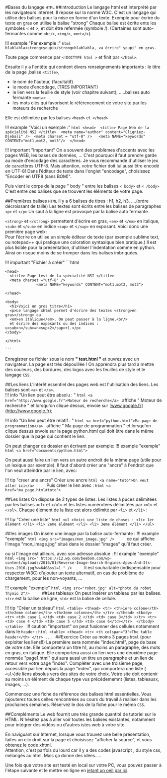 #Bases du langage `HTML`
##Introduction
Le langage html est interprété par les navigateurs internet. Il repose sur la norme W3C. 
C'est un langage qui utilise des balises pour la mise en forme d'un texte. 
Exemple pour écrire du texte en gras on utilise la balise "strong" 
Chaque balise est écrite ente les symboles < et >, et doit être refermée (symbole /). 
(Certaines sont auto-fermantes comme `<br/>`, `<img/>`, `<meta/>`).  

!!! example "Par exemple :"
    ```html
    blablabla<strong>youpi</strong>blablabla, va écrire" youpi" en gras.
    ```

Toute page commence par `<!DOCTYPE html >` et finit par `</html>`.

Ensuite il y a l'entête qui contient divers renseignements importants : le titre de la page ,balise `<title>`,

- le nom de l'auteur, (facultatif)
- le mode d'encodage, (TRES IMPORTANT)
- le lien vers la feuille de style (voir chapitre suivant), …..balises auto fermante `<meta>`
- les mots clés qui favorisent le référencement de votre site par les moteurs de recherche

Elle est délimitée par les balises `<head>` et` </head>` 

!!! example "Voici un exemple :"
    ```html
    <head> 
        <title> Page Web de la spécialité NSI </title> 
        <meta name="author" content="Cligniez-Djebali" /> 
        <meta charset = "utf-8" />  
        <meta NAME="keywords" CONTENT="mot1,mot2, mot3"/> 
    </head>
    ```



!!! important "Important"
    On a souvent des problèmes d'accents avec les pages WEB, les bases de données, … C'est pourquoi il faut prendre garde au mode d'encodage des caractères. Je vous recommande d'utiliser le jeu de caractères UTF-8. Mais attention, votre fichier doit lui aussi être encodé en UTF-8! Dans l’éditeur de texte dans l'onglet "encodage", choisissez "Encoder en UTF8 (sans BOM)".

Puis vient le corps de la page " body " entre les balises `< body>` et `< /body>` C'est entre ces balises que se trouvent les éléments de votre page. 

##Premières balises `HTML`
Il y a 6 balises de titres : h1, h2, h3, ….(ordre décroissant de taille) Les textes sont écrits entre les balises de paragraphes `<p>` et `</p>` Un saut à la ligne est provoqué par la balise auto fermante`.  `

`<strong>` et `</strong>` permettent d'écrire en gras, `<em>` et `</em>` en italique, `<sub>` et `</sub>` en indice `<sup>` et <`/sup>` en exposant.
Voici donc une première page web :  
Pour l’écrire on utilise un simple éditeur de texte (par exemple sublime text, ou notepad++ qui pratique une coloration syntaxique bien pratique.)
Il est plus lisible pour la présentation, d'utiliser l'indentation comme en python. Ainsi on risque moins de se tromper dans les balises imbriquées.  

!!! important "Fichier à créér"
    ```html
    <!DOCTYPE html > 

    <head> 
      <title> Page test de la spécialité NSI </title> 
      <meta charset ="utf-8" /> 
                  <meta NAME="keywords" CONTENT="mot1,mot2, mot3"> 

    </head> 

    <body> 
      <h1>Voici un gros titre</h1> 
      <p>Le langage xhtml permet d'écrire des textes <strong>en gras</strong> ou  
      <em>en italique</em>. On peut passer à la ligne,<br/> 
      et écrire des exposants ou des indices : u<sub>n</sub>=n<sup>2</sup>+1.</p> 
    </body> 

    </html>
    
    ```

Enregistrer ce fichier sous le nom **" test.html "** et ouvrez avec un navigateur. 
La page est très dépouillée ! On apprendra plus tard à mettre des couleurs, des bordures, des logos avec les feuilles de style et le langage 
`CSS`.



##Les liens
L’intérêt essentiel des pages web est l'utilisation des liens. Les balises sont `<a>` et `</a>`.  
!!! info "Un lien peut être absolu : "
    ```html
    <a href="http://www.google.fr">Moteur de recherche</a>
    ```
    affiche " Moteur de recherche " et lorsqu'on clique dessus, envoie sur [www.google.fr](http://www.google.fr); 

!!! info "Un lien peut être relatif : "
    ```html
    <a href="python.html">Ma page de programmation</a>
    ```
    affiche " Ma page de programmation " et lorsqu'on clique dessus envoie sur la page python.html qui doit être dans le même dossier que la page qui contient le lien.     

On peut changer de dossier en écrivant par exemple: 
!!! example "exemple"
    ```html
    <a href="documents/python.html"> 
    ```

On peut aussi faire un lien vers un autre endroit de la même page (utile pour un lexique par exemple). Il faut d'abord créer une "ancre" à l'endroit que l'on veut atteindre par le lien, avec: 

!!! tip "creer une ancre"
    Créer une ancre
    ```html
    <a name="toto">On veut aller ici</a>    
    ```
    Puis créer le lien avec : 
    ```html
    <a href="ma_page.html#toto">
    ```


##Les listes 
On dispose de 2 types de listes. Les listes à puces délimitées par les balises `<ul>` et `</ul>` et les listes numérotées délimitées par `<ol>` et `</ol>`. Chaque élément de la liste est alors délimité par `<li>` et `</li>` :

!!! tip "Créer une liste"
    ```html
    <ul >Voici une liste de choses :
        <li> 1er élément </li>
        <li> 2eme élément </li>
        <li> 3eme élément </li>
    </ul>
    ```

##les images
On insère une image par la balise auto-fermante : 
!!! example "exemple"
    ```html
    <img src="images/mon_image.jpg" />    
    ```
ce qui affiche l'image "mon_image.jpg" situé dans le dossier "images" qu’il faut créer.

ou si l'image est ailleurs, avec son adresse absolue : 
!!! example "exemple"
    ```html
    <img src=" https://i2.wp.com/beebom.com/wp-content/uploads/2016/01/Reverse-Image-Search-Engines-Apps-And-Its-Uses-2016.jpg?w=640&ssl=1 " />    
    ```
 Il est souhaitable (indispensable pour respecter W3C) d'ajouter un texte alternatif, en cas de problème de chargement, pour les non-voyants, …  

 !!! example "exemple"
    ```html
    <img src="robot.jpg" alt="photo du robot Thymio 2"/>    
    ```
##Les tableaux
On peut insérer un tableau par les balises. `<tr>` est la balise de ligne, `<td>` est la balise de cellule. 

!!! tip "Créer un tableau"
    ```html
    <table>
        <thead>
            <tr>
                <th>1ere colone</th>
                <th>2eme colonne</th>
                <th>3eme colonne</th>
            </tr>
        </thead>
        <tbody>
            <tr>
                <td> case 1 </td>
                <td> case 2 </td>
                <td> case 3</td>
            </tr>
            <tr>
              <td> case 4 </td>
              <td> case 5 </td>
              <td> case 6</td></tr> 
        </tbody>
    </table>
    ```
!!! caution "important"
    on peut fusionner des cellules notamment dans le `header` : 
    ```html
    <table>
        <thead>
            <tr>
                <th colspan="3">The table header</th>
            </tr>
            ...
    ```
##Exercice
Créer au moins 3 pages `html` (pour exploiter les liens!!)
La première sera nommée "index.html", page de base de votre site. Elle comportera un titre h1, au moins un paragraphe, des mots en gras, en italique.
Elle comportera aussi un lien vers une deuxième page nommée "page1.html" qui aura aussi un titre un paragraphe et un lien de retour vers votre page "index".
Compléter avec une troisième page, accessible par lien depuis la page "index", qui comportera une liste ( `<ul>`)de liens absolus vers des sites de votre choix.
Votre site doit contenir au moins un élément de chaque type vus précédememnt (listes, tableausx, images, ...).   

Commencez une fiche de référence des balises html essentielles. Vous rajouterez toutes celles rencontrées au cours du travail à réaliser dans les prochaines semaines. Réservez le dos de la fiche pour le mémo `CSS`.  

##Compléments
Le web fournit une très grande quantité de tutoriel sur le HTML. N'hésitez pas à aller voir toutes les balises existantes, notamment pour intégrer des vidéos ou d'autres istes web à votre site.   

En naviguant sur Internet, lorsque vous trouvez une belle présentation, faites un clic droit sur la page et choisissez "afficher la source", et vous obtenez le code xhtml.  
Attention, c'est parfois du lourd car il y a des codes javascript , du style css, mélangés au html. Mais ça donne des idées…..  

Une fois que votre site est testé en local sur votre PC, vous pouvez passer à l'étape suivante et le mettre en ligne en [jetant un oeil par ici](https://openclassrooms.com/fr/courses/918836-concevez-votre-site-web-avec-php-et-mysql/918167-envoyez-votre-site-sur-le-web).  